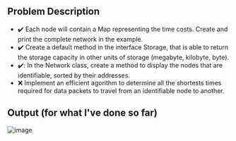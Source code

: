 ## Problem Description

  - :heavy_check_mark: Each node will contain a Map representing the time costs. Create and print the complete network in the example.
  - :heavy_check_mark: Create a default method in the interface Storage, that is able to return the storage capacity in other units of storage (megabyte, kilobyte, byte).
  - ✔️: In the Network class, create a method to display the nodes that are identifiable, sorted by their addresses.
  - :x: Implement an efficient agorithm to determine all the shortests times required for data packets to travel from an identifiable node to another.

## Output (for what I've done so far)
![image](https://user-images.githubusercontent.com/61457770/157515897-48dd6fc2-cb48-4aee-a79c-79dcd02588df.png)
